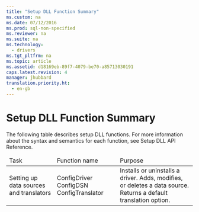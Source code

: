 ```yaml
---
title: "Setup DLL Function Summary"
ms.custom: na
ms.date: 07/12/2016
ms.prod: sql-non-specified
ms.reviewer: na
ms.suite: na
ms.technology: 
  - drivers
ms.tgt_pltfrm: na
ms.topic: article
ms.assetid: d18169eb-89f7-4079-be70-a85713030191
caps.latest.revision: 4
manager: jhubbard
translation.priority.ht: 
  - en-gb
---
```

# Setup DLL Function Summary
<?xml version="1.0" encoding="utf-8"?>
<developerReferenceWithoutSyntaxDocument xmlns="http://ddue.schemas.microsoft.com/authoring/2003/5" xmlns:xlink="http://www.w3.org/1999/xlink" xmlns:xsi="http://www.w3.org/2001/XMLSchema-instance" xsi:schemaLocation="http://ddue.schemas.microsoft.com/authoring/2003/5 http://dduestorage.blob.core.windows.net/ddueschema/developer.xsd">
  <introduction>
    <para>The following table describes setup DLL functions. For more information about the syntax and semantics for each function, see <legacyLink xlink:href="f9d03f17-1c0d-4e7c-9c04-8c316e07ef25">Setup DLL API Reference</legacyLink>.</para>
    <table xmlns:caps="http://schemas.microsoft.com/build/caps/2013/11">
      <thead>
        <tr>
          <TD>
            <para>Task</para>
          </TD>
          <TD>
            <para>Function name</para>
          </TD>
          <TD>
            <para>Purpose</para>
          </TD>
        </tr>
      </thead>
      <tbody>
        <tr>
          <TD>
            <para>Setting up data sources and translators</para>
          </TD>
          <TD>
            <para>               <legacyLink xlink:href="9473f48f-bcae-4784-89c1-7839bad4ed13">ConfigDriver</legacyLink>             </para>
            <para>               <legacyLink xlink:href="01ced74e-c575-4a25-83f5-bd7d918123f8">ConfigDSN</legacyLink>             </para>
            <para>               <legacyLink xlink:href="7c22f07e-36de-425b-aa67-e32a84afae92">ConfigTranslator</legacyLink>             </para>
          </TD>
          <TD>
            <para>Installs or uninstalls a driver.</para>
            <para>Adds, modifies, or deletes a data source.</para>
            <para>Returns a default translation option.</para>
          </TD>
        </tr>
      </tbody>
    </table>
  </introduction>
  <relatedTopics />
</developerReferenceWithoutSyntaxDocument>